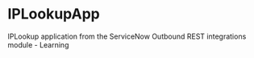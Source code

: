 # IPLookupApp
IPLookup application from the ServiceNow Outbound REST integrations module - Learning
